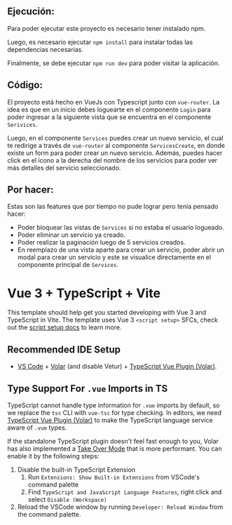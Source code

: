 
## Ejecución:

Para poder ejecutar este proyecto es necesario tener instalado npm.

Luego, es necesario ejecutar `npm install` para instalar todas las dependencias necesarias.

Finalmente, se debe ejecutar `npm run dev` para poder visitar la aplicación.

## Código:

El proyecto está hecho en VueJs con Typescript junto con `vue-router`. La idea es que en un inicio debes loguearte en el componente `Login` para poder ingresar a la siguiente vista que se encuentra en el componente `Serivices`. 

Luego, en el componente `Services` puedes crear un nuevo servicio, el cual te redirige a través de `vue-router` al componente `ServicesCreate`, en donde existe un form para poder crear un nuevo servicio. Además, puedes hacer click en el ícono a la derecha del nombre de los servicios para poder ver más detalles del servicio seleccionado.

## Por hacer:

Estas son las features que por tiempo no pude lograr pero tenía pensado hacer:

* Poder bloquear las vistas de `Services` si no estaba el usuario logueado.
* Poder eliminar un servicio ya creado.
* Poder realizar la paginación luego de 5 servicios creados.
* En reemplazo de una vista aparte para crear un servicio, poder abrir un modal para crear un servicio y este se visualice directamente en el componente principal de `Services`.


# Vue 3 + TypeScript + Vite

This template should help get you started developing with Vue 3 and TypeScript in Vite. The template uses Vue 3 `<script setup>` SFCs, check out the [script setup docs](https://v3.vuejs.org/api/sfc-script-setup.html#sfc-script-setup) to learn more.

## Recommended IDE Setup

- [VS Code](https://code.visualstudio.com/) + [Volar](https://marketplace.visualstudio.com/items?itemName=Vue.volar) (and disable Vetur) + [TypeScript Vue Plugin (Volar)](https://marketplace.visualstudio.com/items?itemName=Vue.vscode-typescript-vue-plugin).

## Type Support For `.vue` Imports in TS

TypeScript cannot handle type information for `.vue` imports by default, so we replace the `tsc` CLI with `vue-tsc` for type checking. In editors, we need [TypeScript Vue Plugin (Volar)](https://marketplace.visualstudio.com/items?itemName=Vue.vscode-typescript-vue-plugin) to make the TypeScript language service aware of `.vue` types.

If the standalone TypeScript plugin doesn't feel fast enough to you, Volar has also implemented a [Take Over Mode](https://github.com/johnsoncodehk/volar/discussions/471#discussioncomment-1361669) that is more performant. You can enable it by the following steps:

1. Disable the built-in TypeScript Extension
   1. Run `Extensions: Show Built-in Extensions` from VSCode's command palette
   2. Find `TypeScript and JavaScript Language Features`, right click and select `Disable (Workspace)`
2. Reload the VSCode window by running `Developer: Reload Window` from the command palette.
